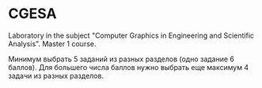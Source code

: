 # CGESA
Laboratory in the subject "Computer Graphics in Engineering and Scientific Analysis". Master 1 course.

Минимум выбрать 5 заданий из разных разделов (одно задание 6 баллов).
Для большего числа баллов нужно выбрать еще максимум 4 задачи из разных разделов.
